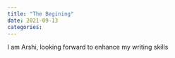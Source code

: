 ```yaml
---
title: "The Begining"
date: 2021-09-13
categories:
---
```


I am Arshi, looking forward to enhance my writing skills 